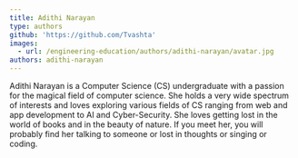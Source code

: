 ```yaml
---
title: Adithi Narayan
type: authors
github: 'https://github.com/Tvashta'
images:
  - url: /engineering-education/authors/adithi-narayan/avatar.jpg
authors: adithi-narayan
---
```

Adithi Narayan is a Computer Science (CS) undergraduate with a passion for the magical field of computer science. She holds a very wide spectrum of interests and loves exploring various fields of CS ranging from web and app development to AI and Cyber-Security. She loves getting lost in the world of books and in the beauty of nature. If you meet her, you will probably find her talking to someone or lost in thoughts or singing or coding.
